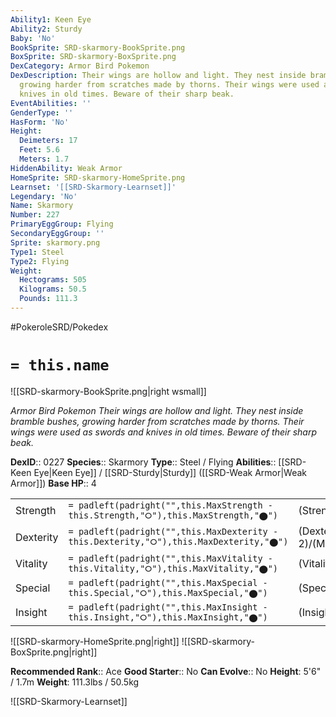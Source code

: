 ```yaml
---
Ability1: Keen Eye
Ability2: Sturdy
Baby: 'No'
BookSprite: SRD-skarmory-BookSprite.png
BoxSprite: SRD-skarmory-BoxSprite.png
DexCategory: Armor Bird Pokemon
DexDescription: Their wings are hollow and light. They nest inside bramble bushes,
  growing harder from scratches made by thorns. Their wings were used as swords and
  knives in old times. Beware of their sharp beak.
EventAbilities: ''
GenderType: ''
HasForm: 'No'
Height:
  Deimeters: 17
  Feet: 5.6
  Meters: 1.7
HiddenAbility: Weak Armor
HomeSprite: SRD-skarmory-HomeSprite.png
Learnset: '[[SRD-Skarmory-Learnset]]'
Legendary: 'No'
Name: Skarmory
Number: 227
PrimaryEggGroup: Flying
SecondaryEggGroup: ''
Sprite: skarmory.png
Type1: Steel
Type2: Flying
Weight:
  Hectograms: 505
  Kilograms: 50.5
  Pounds: 111.3
---
```


#PokeroleSRD/Pokedex

# `= this.name`

![[SRD-skarmory-BookSprite.png|right wsmall]]

*Armor Bird Pokemon*
*Their wings are hollow and light. They nest inside bramble bushes, growing harder from scratches made by thorns. Their wings were used as swords and knives in old times. Beware of their sharp beak.*

**DexID**:: 0227
**Species**:: Skarmory
**Type**:: Steel / Flying
**Abilities**:: [[SRD-Keen Eye|Keen Eye]] / [[SRD-Sturdy|Sturdy]] ([[SRD-Weak Armor|Weak Armor]])
**Base HP**:: 4

|           |                                                                                        |                                          |
| --------- | -------------------------------------------------------------------------------------- | ---------------------------------------- |
| Strength  | `= padleft(padright("",this.MaxStrength - this.Strength,"⭘"),this.MaxStrength,"⬤")`    | (Strength::2)/(MaxStrength::5)   |
| Dexterity | `= padleft(padright("",this.MaxDexterity - this.Dexterity,"⭘"),this.MaxDexterity,"⬤")` | (Dexterity:: 2)/(MaxDexterity::5) |
| Vitality  | `= padleft(padright("",this.MaxVitality - this.Vitality,"⭘"),this.MaxVitality,"⬤")`    | (Vitality::3)/(MaxVitality::7)   |
| Special   | `= padleft(padright("",this.MaxSpecial - this.Special,"⭘"),this.MaxSpecial,"⬤")`       | (Special::1)/(MaxSpecial::3)     |
| Insight   | `= padleft(padright("",this.MaxInsight - this.Insight,"⭘"),this.MaxInsight,"⬤")`       | (Insight::2)/(MaxInsight::5)     |

![[SRD-skarmory-HomeSprite.png|right]]
![[SRD-skarmory-BoxSprite.png|right]]

**Recommended Rank**:: Ace
**Good Starter**:: No
**Can Evolve**:: No
**Height**: 5'6" / 1.7m
**Weight**: 111.3lbs / 50.5kg

![[SRD-Skarmory-Learnset]]